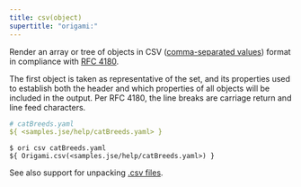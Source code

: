 ```yaml
---
title: csv(object)
supertitle: "origami:"
---
```


Render an array or tree of objects in CSV ([comma-separated values](https://en.wikipedia.org/wiki/Comma-separated_values)) format in compliance with [RFC 4180](https://www.rfc-editor.org/rfc/rfc4180).

The first object is taken as representative of the set, and its properties used to establish both the header and which properties of all objects will be included in the output. Per RFC 4180, the line breaks are carriage return and line feed characters.

```yaml
# catBreeds.yaml
${ <samples.jse/help/catBreeds.yaml> }
```

```console
$ ori csv catBreeds.yaml
${ Origami.csv(<samples.jse/help/catBreeds.yaml>) }
```

See also support for unpacking [.csv files](/language/fileTypes.html#csv-files).

